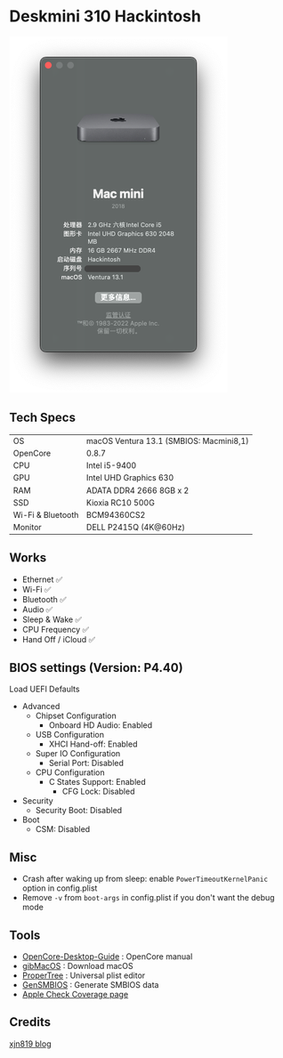 # Deskmini 310 Hackintosh

![os-img](resources/ventura.png)

## Tech Specs

| | |
| ------------- | ------------- |
| OS | macOS Ventura 13.1 (SMBIOS: Macmini8,1) |
| OpenCore | 0.8.7 |
| CPU | Intel i5-9400 |
| GPU | Intel UHD Graphics 630 |
| RAM | ADATA DDR4 2666 8GB x 2 |
| SSD | Kioxia RC10 500G |
| Wi-Fi & Bluetooth | BCM94360CS2 |
| Monitor | DELL P2415Q (4K@60Hz) |

## Works

* Ethernet ✅
* Wi-Fi ✅
* Bluetooth ✅
* Audio ✅
* Sleep & Wake ✅
* CPU Frequency ✅
* Hand Off / iCloud ✅

## BIOS settings (Version: P4.40)

Load UEFI Defaults

* Advanced
  - Chipset Configuration
    - Onboard HD Audio: Enabled
  - USB Configuration
    - XHCI Hand-off: Enabled
  - Super IO Configuration
    - Serial Port: Disabled
  - CPU Configuration
    - C States Support: Enabled
      - CFG Lock: Disabled
* Security
  - Security Boot: Disabled
* Boot
  - CSM: Disabled

## Misc

* Crash after waking up from sleep: enable `PowerTimeoutKernelPanic` option in config.plist
* Remove `-v` from `boot-args` in config.plist if you don't want the debug mode

## Tools

* [OpenCore-Desktop-Guide](https://dortania.github.io/OpenCore-Desktop-Guide/) : OpenCore manual
* [gibMacOS](https://github.com/corpnewt/gibMacOS) : Download macOS
* [ProperTree](https://github.com/corpnewt/ProperTree) : Universal plist editor
* [GenSMBIOS](https://github.com/corpnewt/GenSMBIOS) : Generate SMBIOS data
* [Apple Check Coverage page](https://checkcoverage.apple.com/)

## Credits

[xjn819 blog](https://blog.xjn819.com/?p=7)
